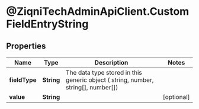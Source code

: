 # @ZiqniTechAdminApiClient.CustomFieldEntryString

## Properties

Name | Type | Description | Notes
------------ | ------------- | ------------- | -------------
**fieldType** | **String** | The data type stored in this generic object ( string, number, string[], number[]) | 
**value** | **String** |  | [optional] 


